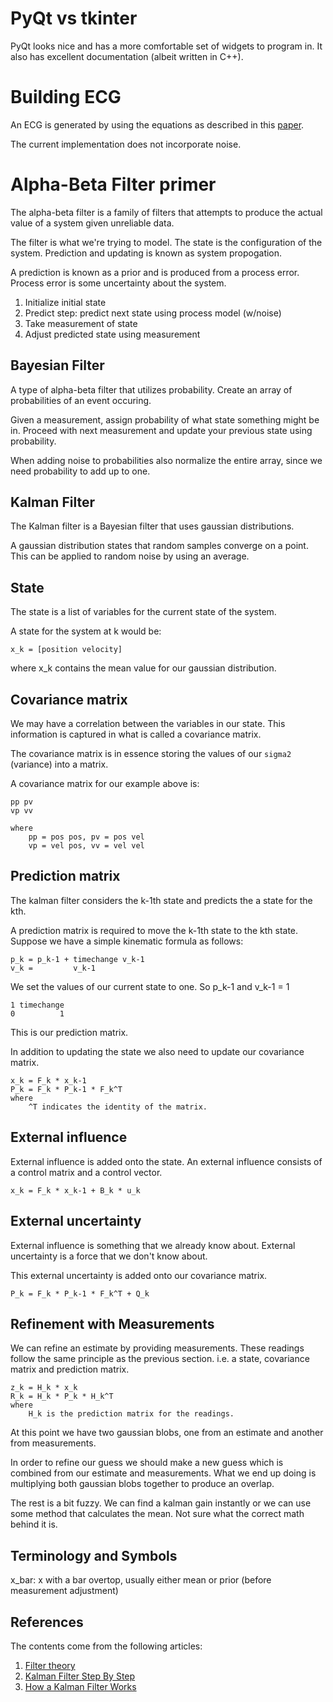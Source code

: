 # PyQt vs tkinter
PyQt looks nice and has a more comfortable set of widgets to program in.
It also has excellent documentation (albeit written in C++).


# Building ECG
An ECG is generated by using the equations as described in this 
[paper](http://web.mit.edu/~gari/www/papers/ieeetbe50p289.pdf).

The current implementation does not incorporate noise.


# Alpha-Beta Filter primer
The alpha-beta filter is a family of filters that attempts to produce the
actual value of a system given unreliable data.

The filter is what we're trying to model. The state is the configuration of the
system. Prediction and updating is known as system propogation. 

A prediction is known as a prior and is produced from a process error. Process 
error is some uncertainty about the system.

1. Initialize initial state
2. Predict step: predict next state using process model (w/noise)
3. Take measurement of state
4. Adjust predicted state using measurement

## Bayesian Filter
A type of alpha-beta filter that utilizes probability. Create an array of
probabilities of an event occuring. 

Given a measurement, assign probability of what state something might be in.
Proceed with next measurement and update your previous state using probability.

When adding noise to probabilities also normalize the entire array, since we 
need probability to add up to one.

## Kalman Filter
The Kalman filter is a Bayesian filter that uses gaussian distributions.

A gaussian distribution states that random samples converge on a point. 
This can be applied to random noise by using an average.

## State
The state is a list of variables for the current state of the system. 

A state for the system at k would be:
```
x_k = [position velocity]
```
where x_k contains the mean value for our gaussian distribution.


## Covariance matrix
We may have a correlation between the variables in our state. This information is captured in
what is called a covariance matrix.

The covariance matrix is in essence storing the values of our `sigma2` (variance) into a matrix.

A covariance matrix for our example above is:
```
pp pv
vp vv

where
    pp = pos pos, pv = pos vel
    vp = vel pos, vv = vel vel
```


## Prediction matrix
The kalman filter considers the k-1th state and predicts the a state for the kth.

A prediction matrix is required to move the k-1th state to the kth state.
Suppose we have a simple kinematic formula as follows:
```
p_k = p_k-1 + timechange v_k-1
v_k =         v_k-1
```

We set the values of our current state to one. So p_k-1 and v_k-1 = 1
```
1 timechange
0          1
```
This is our prediction matrix.

In addition to updating the state we also need to update our covariance matrix.
```
x_k = F_k * x_k-1
P_k = F_k * P_k-1 * F_k^T
where
    ^T indicates the identity of the matrix.
```


## External influence
External influence is added onto the state. An external influence consists of a control
matrix and a control vector.
```
x_k = F_k * x_k-1 + B_k * u_k
```


## External uncertainty
External influence is something that we already know about. External uncertainty is a force
that we don't know about.

This external uncertainty is added onto our covariance matrix.
```
P_k = F_k * P_k-1 * F_k^T + Q_k
```


## Refinement with Measurements
We can refine an estimate by providing measurements. These readings follow the same principle as the previous section. 
i.e. a state, covariance matrix and prediction matrix.

```
z_k = H_k * x_k
R_k = H_k * P_k * H_k^T
where
    H_k is the prediction matrix for the readings.
```

At this point we have two gaussian blobs, one from an estimate and another from measurements.

In order to refine our guess we should make a new guess which is combined from our estimate
and measurements.
What we end up doing is multiplying both gaussian blobs together to produce an overlap.

The rest is a bit fuzzy. We can find a kalman gain instantly or we can use some method that calculates the mean. Not sure what the correct math behind it is.

## Terminology and Symbols
x_bar: x with a bar overtop, usually either mean or prior (before measurement adjustment)


## References
The contents come from the following articles:
1. [Filter theory](https://nbviewer.jupyter.org/github/rlabbe/Kalman-and-Bayesian-Filters-in-Python/blob/master/table_of_contents.ipynb
)
2. [Kalman Filter Step By Step](https://towardsdatascience.com/kalman-filters-a-step-by-step-implementation-guide-in-python-91e7e123b968)
3. [How a Kalman Filter Works](https://www.bzarg.com/p/how-a-kalman-filter-works-in-pictures/)
